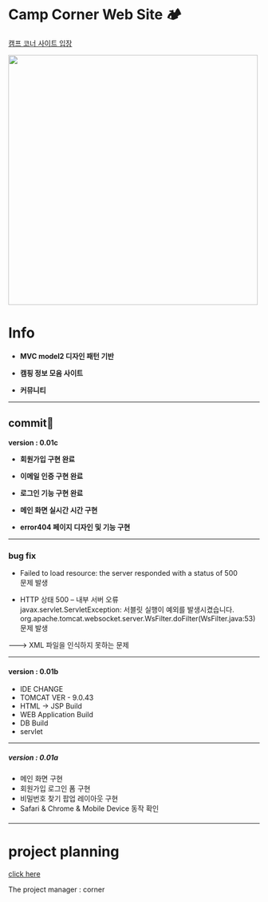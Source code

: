 # Camp Corner Web Site 🏕

<span style="color: deepskyblue;">[캠프 코너 사이트 입장](http://corner-camp.kro.kr)</span>

<img src="https://images.unsplash.com/photo-1492648272180-61e45a8d98a7?ixid=MXwxMjA3fDB8MHxwaG90by1wYWdlfHx8fGVufDB8fHw%3D&ixlib=rb-1.2.1&auto=format&fit=crop&w=1350&q=80" weight="700px" height="500px">

# Info

- **MVC model2 디자인 패턴 기반**

- **캠핑 정보 모음 사이트**
- **커뮤니티**





---



## commit🌱



**version : 0.01c**

- **회원가입 구현 완료**
- **이메일 인증 구현 완료**
- **로그인 기능 구현 완료** 

- **메인 화면 실시간 시간 구현** 

- **error404 페이지 디자인 및 기능 구현**

  
  
  



---

### bug fix

-  Failed to load resource: the server responded with a status of 500   
문제 발생



- HTTP 상태 500 – 내부 서버 오류     
  javax.servlet.ServletException: 서블릿 실행이 예외를 발생시켰습니다.
  org.apache.tomcat.websocket.server.WsFilter.doFilter(WsFilter.java:53)  
  문제 발생

---> XML 파일을 인식하지 못하는 문제





---

#### **version : 0.01b**

- IDE CHANGE
- TOMCAT VER - 9.0.43
- HTML -> JSP Build
- WEB Application Build
- DB Build
- servlet

----

##### **version : 0.01a**

- 메인 화면 구현
- 회원가입 로그인 폼 구현
- 비밀번호 찾기 팝업 레이아웃 구현
- Safari & Chrome & Mobile Device 동작 확인

####   

---

# project planning

[click here](projectPlan.md)

The project manager : corner




